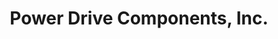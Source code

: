 ---
title: "Power Drive Components, Inc."
url: /farmingdale/power-drive-components-inc/
shop: Autoteile
---